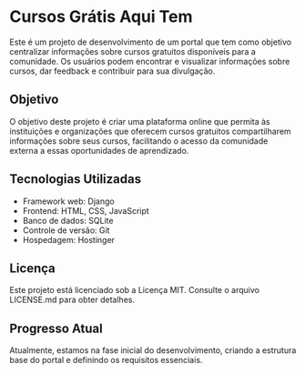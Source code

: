 # Cursos Grátis Aqui Tem

Este é um projeto de desenvolvimento de um portal que tem como objetivo centralizar informações sobre cursos gratuitos disponíveis para a comunidade. Os usuários podem encontrar e visualizar informações sobre cursos, dar feedback e contribuir para sua divulgação.

## Objetivo

O objetivo deste projeto é criar uma plataforma online que permita às instituições e organizações que oferecem cursos gratuitos compartilharem informações sobre seus cursos, facilitando o acesso da comunidade externa a essas oportunidades de aprendizado.

## Tecnologias Utilizadas

- Framework web: Django
- Frontend: HTML, CSS, JavaScript
- Banco de dados: SQLite
- Controle de versão: Git
- Hospedagem: Hostinger

## Licença

Este projeto está licenciado sob a Licença MIT. Consulte o arquivo LICENSE.md para obter detalhes.

## Progresso Atual

Atualmente, estamos na fase inicial do desenvolvimento, criando a estrutura base do portal e definindo os requisitos essenciais.
